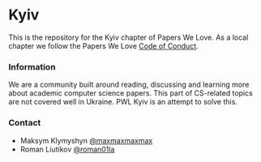 # Kyiv

This is the repository for the Kyiv chapter of Papers We Love. As a local chapter we follow the Papers We Love [Code of Conduct](https://github.com/papers-we-love/kyiv/blob/master/code-of-conduct.md).

### Information

We are a community built around reading, discussing and learning more about academic computer science papers. This part of CS-related topics are not covered well in Ukraine. PWL Kyiv is an attempt to solve this.

### Contact

- Maksym Klymyshyn [@maxmaxmaxmax](https://twitter.com/maxmaxmaxmax)
- Roman Liutikov [@roman01la](https://twitter.com/roman01la)
